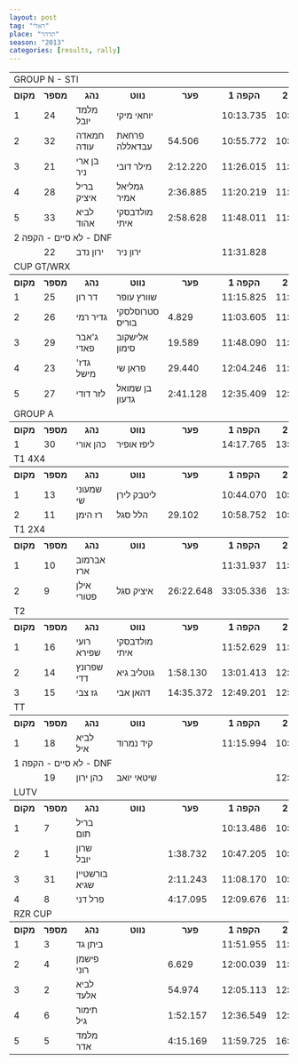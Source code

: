```yaml
---
layout: post
tag: "ראלי"
place: "תדהר"
season: "2013"
categories: [results, rally]
---
```

<table class="line_color">
<tr>
    <td colspan="99" class="title_font">GROUP N - STI</td>
</tr>
<tr class="rnkh_bkcolor">
    <th class="rnkh_font">מקום</th>
    <th class="rnkh_font">מספר</th>
    <th class="rnkh_font">נהג</th>
    <th class="rnkh_font">נווט</th>
    <th class="rnkh_font">פער</th>
    <th class="rnkh_font">הקפה 1</th>
    <th class="rnkh_font">הקפה 2</th>
    <th class="rnkh_font">הקפה 3</th>
    <th class="rnkh_font">עונשין</th>
    <th class="rnkh_font">זמן</th>
</tr>
<tr class="rnk_bkcolor">
    <td class="rnk_font">1</td>
    <td class="rnk_font">24</td>
    <td class="rnk_font">מלמד יובל</td>
    <td class="rnk_font">יוחאי מיקי</td>
    <td class="rnk_font"></td>
    <td class="rnk_font">10:13.735</td>
    <td class="rnk_font">10:30.503</td>
    <td class="rnk_font">10:43.212</td>
    <td class="rnk_font"></td>
    <td class="rnk_font">31:27.450</td>
</tr>
<tr class="rnk_bkcolor">
    <td class="rnk_font">2</td>
    <td class="rnk_font">32</td>
    <td class="rnk_font">חמאדה עודה</td>
    <td class="rnk_font">פרחאת עבדאללה</td>
    <td class="rnk_font">54.506</td>
    <td class="rnk_font">10:55.772</td>
    <td class="rnk_font">10:44.765</td>
    <td class="rnk_font">10:41.419</td>
    <td class="rnk_font"></td>
    <td class="rnk_font">32:21.956</td>
</tr>
<tr class="rnk_bkcolor">
    <td class="rnk_font">3</td>
    <td class="rnk_font">21</td>
    <td class="rnk_font">בן ארי ניר</td>
    <td class="rnk_font">מילר דובי</td>
    <td class="rnk_font">2:12.220</td>
    <td class="rnk_font">11:26.015</td>
    <td class="rnk_font">11:12.703</td>
    <td class="rnk_font">11:00.952</td>
    <td class="rnk_font"></td>
    <td class="rnk_font">33:39.670</td>
</tr>
<tr class="rnk_bkcolor">
    <td class="rnk_font">4</td>
    <td class="rnk_font">28</td>
    <td class="rnk_font">בריל איציק</td>
    <td class="rnk_font">גמליאל אמיר</td>
    <td class="rnk_font">2:36.885</td>
    <td class="rnk_font">11:20.219</td>
    <td class="rnk_font">11:28.725</td>
    <td class="rnk_font">11:05.391</td>
    <td class="rnk_font">10.000</td>
    <td class="rnk_font">34:04.335</td>
</tr>
<tr class="rnk_bkcolor">
    <td class="rnk_font">5</td>
    <td class="rnk_font">33</td>
    <td class="rnk_font">לביא אהוד</td>
    <td class="rnk_font">מולדבסקי איתי</td>
    <td class="rnk_font">2:58.628</td>
    <td class="rnk_font">11:48.011</td>
    <td class="rnk_font">11:21.658</td>
    <td class="rnk_font">11:16.409</td>
    <td class="rnk_font"></td>
    <td class="rnk_font">34:26.078</td>
</tr>
<tr>
    <td colspan="99" class="subtitle_font">לא סיים - הקפה 2 - DNF</td>
</tr>
<tr class="rnk_bkcolor">
    <td class="rnk_font"></td>
    <td class="rnk_font">22</td>
    <td class="rnk_font">ירון נדב</td>
    <td class="rnk_font">ירון ניר</td>
    <td class="rnk_font"></td>
    <td class="rnk_font">11:31.828</td>
    <td class="rnk_font"></td>
    <td class="rnk_font"></td>
    <td class="rnk_font"></td>
    <td class="rnk_font"></td>
</tr>
<tr>
    <td colspan="99" class="title_font">CUP GT/WRX</td>
</tr>
<tr class="rnkh_bkcolor">
    <th class="rnkh_font">מקום</th>
    <th class="rnkh_font">מספר</th>
    <th class="rnkh_font">נהג</th>
    <th class="rnkh_font">נווט</th>
    <th class="rnkh_font">פער</th>
    <th class="rnkh_font">הקפה 1</th>
    <th class="rnkh_font">הקפה 2</th>
    <th class="rnkh_font">הקפה 3</th>
    <th class="rnkh_font">עונשין</th>
    <th class="rnkh_font">זמן</th>
</tr>
<tr class="rnk_bkcolor">
    <td class="rnk_font">1</td>
    <td class="rnk_font">25</td>
    <td class="rnk_font">דר רון</td>
    <td class="rnk_font">שוורץ עופר</td>
    <td class="rnk_font"></td>
    <td class="rnk_font">11:15.825</td>
    <td class="rnk_font">11:06.838</td>
    <td class="rnk_font">11:36.821</td>
    <td class="rnk_font"></td>
    <td class="rnk_font">33:59.484</td>
</tr>
<tr class="rnk_bkcolor">
    <td class="rnk_font">2</td>
    <td class="rnk_font">26</td>
    <td class="rnk_font">גדיר רמי</td>
    <td class="rnk_font">סטרוסלסקי בוריס</td>
    <td class="rnk_font">4.829</td>
    <td class="rnk_font">11:03.605</td>
    <td class="rnk_font">11:14.940</td>
    <td class="rnk_font">10:30.768</td>
    <td class="rnk_font">1:15.000</td>
    <td class="rnk_font">34:04.313</td>
</tr>
<tr class="rnk_bkcolor">
    <td class="rnk_font">3</td>
    <td class="rnk_font">29</td>
    <td class="rnk_font">ג'אבר פאדי</td>
    <td class="rnk_font">אלישקוב סימון</td>
    <td class="rnk_font">19.589</td>
    <td class="rnk_font">11:48.090</td>
    <td class="rnk_font">11:27.094</td>
    <td class="rnk_font">11:03.889</td>
    <td class="rnk_font"></td>
    <td class="rnk_font">34:19.073</td>
</tr>
<tr class="rnk_bkcolor">
    <td class="rnk_font">4</td>
    <td class="rnk_font">23</td>
    <td class="rnk_font">גדז' מישל</td>
    <td class="rnk_font">פראן שי</td>
    <td class="rnk_font">29.440</td>
    <td class="rnk_font">12:04.246</td>
    <td class="rnk_font">11:25.953</td>
    <td class="rnk_font">10:58.725</td>
    <td class="rnk_font"></td>
    <td class="rnk_font">34:28.924</td>
</tr>
<tr class="rnk_bkcolor">
    <td class="rnk_font">5</td>
    <td class="rnk_font">27</td>
    <td class="rnk_font">לזר דודי</td>
    <td class="rnk_font">בן שמואל גדעון</td>
    <td class="rnk_font">2:41.128</td>
    <td class="rnk_font">12:35.409</td>
    <td class="rnk_font">12:03.538</td>
    <td class="rnk_font">12:01.665</td>
    <td class="rnk_font"></td>
    <td class="rnk_font">36:40.612</td>
</tr>
<tr>
    <td colspan="99" class="title_font">GROUP A</td>
</tr>
<tr class="rnkh_bkcolor">
    <th class="rnkh_font">מקום</th>
    <th class="rnkh_font">מספר</th>
    <th class="rnkh_font">נהג</th>
    <th class="rnkh_font">נווט</th>
    <th class="rnkh_font">פער</th>
    <th class="rnkh_font">הקפה 1</th>
    <th class="rnkh_font">הקפה 2</th>
    <th class="rnkh_font">הקפה 3</th>
    <th class="rnkh_font">עונשין</th>
    <th class="rnkh_font">זמן</th>
</tr>
<tr class="rnk_bkcolor">
    <td class="rnk_font">1</td>
    <td class="rnk_font">30</td>
    <td class="rnk_font">כהן אורי</td>
    <td class="rnk_font">ליפז אופיר</td>
    <td class="rnk_font"></td>
    <td class="rnk_font">14:17.765</td>
    <td class="rnk_font">13:20.223</td>
    <td class="rnk_font">13:42.983</td>
    <td class="rnk_font"></td>
    <td class="rnk_font">41:20.971</td>
</tr>
<tr>
    <td colspan="99" class="title_font">T1 4X4</td>
</tr>
<tr class="rnkh_bkcolor">
    <th class="rnkh_font">מקום</th>
    <th class="rnkh_font">מספר</th>
    <th class="rnkh_font">נהג</th>
    <th class="rnkh_font">נווט</th>
    <th class="rnkh_font">פער</th>
    <th class="rnkh_font">הקפה 1</th>
    <th class="rnkh_font">הקפה 2</th>
    <th class="rnkh_font">הקפה 3</th>
    <th class="rnkh_font">עונשין</th>
    <th class="rnkh_font">זמן</th>
</tr>
<tr class="rnk_bkcolor">
    <td class="rnk_font">1</td>
    <td class="rnk_font">13</td>
    <td class="rnk_font">שמעוני שי</td>
    <td class="rnk_font">ליטבק לירן</td>
    <td class="rnk_font"></td>
    <td class="rnk_font">10:44.070</td>
    <td class="rnk_font">10:27.922</td>
    <td class="rnk_font">10:29.747</td>
    <td class="rnk_font">10.000</td>
    <td class="rnk_font">31:51.739</td>
</tr>
<tr class="rnk_bkcolor">
    <td class="rnk_font">2</td>
    <td class="rnk_font">11</td>
    <td class="rnk_font">רז הימן</td>
    <td class="rnk_font">הלל סגל</td>
    <td class="rnk_font">29.102</td>
    <td class="rnk_font">10:58.752</td>
    <td class="rnk_font">10:50.374</td>
    <td class="rnk_font">10:31.715</td>
    <td class="rnk_font"></td>
    <td class="rnk_font">32:20.841</td>
</tr>
<tr>
    <td colspan="99" class="title_font">T1 2X4</td>
</tr>
<tr class="rnkh_bkcolor">
    <th class="rnkh_font">מקום</th>
    <th class="rnkh_font">מספר</th>
    <th class="rnkh_font">נהג</th>
    <th class="rnkh_font">נווט</th>
    <th class="rnkh_font">פער</th>
    <th class="rnkh_font">הקפה 1</th>
    <th class="rnkh_font">הקפה 2</th>
    <th class="rnkh_font">הקפה 3</th>
    <th class="rnkh_font">עונשין</th>
    <th class="rnkh_font">זמן</th>
</tr>
<tr class="rnk_bkcolor">
    <td class="rnk_font">1</td>
    <td class="rnk_font">10</td>
    <td class="rnk_font">אברמוב ארז</td>
    <td class="rnk_font"></td>
    <td class="rnk_font"></td>
    <td class="rnk_font">11:31.937</td>
    <td class="rnk_font">11:22.869</td>
    <td class="rnk_font">11:10.458</td>
    <td class="rnk_font"></td>
    <td class="rnk_font">34:05.264</td>
</tr>
<tr class="rnk_bkcolor">
    <td class="rnk_font">2</td>
    <td class="rnk_font">9</td>
    <td class="rnk_font">אילן פטורי</td>
    <td class="rnk_font">איציק סגל</td>
    <td class="rnk_font">26:22.648</td>
    <td class="rnk_font">33:05.336</td>
    <td class="rnk_font">13:54.191</td>
    <td class="rnk_font">13:28.385</td>
    <td class="rnk_font"></td>
    <td class="rnk_font">01:00:27.912</td>
</tr>
<tr>
    <td colspan="99" class="title_font">T2</td>
</tr>
<tr class="rnkh_bkcolor">
    <th class="rnkh_font">מקום</th>
    <th class="rnkh_font">מספר</th>
    <th class="rnkh_font">נהג</th>
    <th class="rnkh_font">נווט</th>
    <th class="rnkh_font">פער</th>
    <th class="rnkh_font">הקפה 1</th>
    <th class="rnkh_font">הקפה 2</th>
    <th class="rnkh_font">הקפה 3</th>
    <th class="rnkh_font">עונשין</th>
    <th class="rnkh_font">זמן</th>
</tr>
<tr class="rnk_bkcolor">
    <td class="rnk_font">1</td>
    <td class="rnk_font">16</td>
    <td class="rnk_font">רועי שפירא</td>
    <td class="rnk_font">מולדבסקי איתי</td>
    <td class="rnk_font"></td>
    <td class="rnk_font">11:52.629</td>
    <td class="rnk_font">11:53.673</td>
    <td class="rnk_font">12:12.959</td>
    <td class="rnk_font"></td>
    <td class="rnk_font">35:59.261</td>
</tr>
<tr class="rnk_bkcolor">
    <td class="rnk_font">2</td>
    <td class="rnk_font">14</td>
    <td class="rnk_font">שפרונץ דדי</td>
    <td class="rnk_font">גוטליב גיא</td>
    <td class="rnk_font">1:58.130</td>
    <td class="rnk_font">13:01.413</td>
    <td class="rnk_font">12:31.203</td>
    <td class="rnk_font">12:24.775</td>
    <td class="rnk_font"></td>
    <td class="rnk_font">37:57.391</td>
</tr>
<tr class="rnk_bkcolor">
    <td class="rnk_font">3</td>
    <td class="rnk_font">15</td>
    <td class="rnk_font">גז צבי</td>
    <td class="rnk_font">דהאן אבי</td>
    <td class="rnk_font">14:35.372</td>
    <td class="rnk_font">12:49.201</td>
    <td class="rnk_font">12:37.230</td>
    <td class="rnk_font">25:08.202</td>
    <td class="rnk_font"></td>
    <td class="rnk_font">50:34.633</td>
</tr>
<tr>
    <td colspan="99" class="title_font">TT</td>
</tr>
<tr class="rnkh_bkcolor">
    <th class="rnkh_font">מקום</th>
    <th class="rnkh_font">מספר</th>
    <th class="rnkh_font">נהג</th>
    <th class="rnkh_font">נווט</th>
    <th class="rnkh_font">פער</th>
    <th class="rnkh_font">הקפה 1</th>
    <th class="rnkh_font">הקפה 2</th>
    <th class="rnkh_font">הקפה 3</th>
    <th class="rnkh_font">עונשין</th>
    <th class="rnkh_font">זמן</th>
</tr>
<tr class="rnk_bkcolor">
    <td class="rnk_font">1</td>
    <td class="rnk_font">18</td>
    <td class="rnk_font">לביא איל</td>
    <td class="rnk_font">קיד נמרוד</td>
    <td class="rnk_font"></td>
    <td class="rnk_font">11:15.994</td>
    <td class="rnk_font">10:34.335</td>
    <td class="rnk_font">10:46.924</td>
    <td class="rnk_font"></td>
    <td class="rnk_font">32:37.253</td>
</tr>
<tr>
    <td colspan="99" class="subtitle_font">לא סיים - הקפה 1 - DNF</td>
</tr>
<tr class="rnk_bkcolor">
    <td class="rnk_font"></td>
    <td class="rnk_font">19</td>
    <td class="rnk_font">כהן ירון</td>
    <td class="rnk_font">שיטאי יואב</td>
    <td class="rnk_font"></td>
    <td class="rnk_font"></td>
    <td class="rnk_font">12:27.176</td>
    <td class="rnk_font">12:03.885</td>
    <td class="rnk_font"></td>
    <td class="rnk_font"></td>
</tr>
<tr>
    <td colspan="99" class="title_font">LUTV</td>
</tr>
<tr class="rnkh_bkcolor">
    <th class="rnkh_font">מקום</th>
    <th class="rnkh_font">מספר</th>
    <th class="rnkh_font">נהג</th>
    <th class="rnkh_font">נווט</th>
    <th class="rnkh_font">פער</th>
    <th class="rnkh_font">הקפה 1</th>
    <th class="rnkh_font">הקפה 2</th>
    <th class="rnkh_font">הקפה 3</th>
    <th class="rnkh_font">עונשין</th>
    <th class="rnkh_font">זמן</th>
</tr>
<tr class="rnk_bkcolor">
    <td class="rnk_font">1</td>
    <td class="rnk_font">7</td>
    <td class="rnk_font">בריל תום</td>
    <td class="rnk_font"></td>
    <td class="rnk_font"></td>
    <td class="rnk_font">10:13.486</td>
    <td class="rnk_font">10:16.543</td>
    <td class="rnk_font">10:15.247</td>
    <td class="rnk_font"></td>
    <td class="rnk_font">30:45.276</td>
</tr>
<tr class="rnk_bkcolor">
    <td class="rnk_font">2</td>
    <td class="rnk_font">1</td>
    <td class="rnk_font">שרון יובל</td>
    <td class="rnk_font"></td>
    <td class="rnk_font">1:38.732</td>
    <td class="rnk_font">10:47.205</td>
    <td class="rnk_font">10:46.696</td>
    <td class="rnk_font">10:50.107</td>
    <td class="rnk_font"></td>
    <td class="rnk_font">32:24.008</td>
</tr>
<tr class="rnk_bkcolor">
    <td class="rnk_font">3</td>
    <td class="rnk_font">31</td>
    <td class="rnk_font">בורשטיין שגיא</td>
    <td class="rnk_font"></td>
    <td class="rnk_font">2:11.243</td>
    <td class="rnk_font">11:08.170</td>
    <td class="rnk_font">10:55.151</td>
    <td class="rnk_font">10:53.198</td>
    <td class="rnk_font"></td>
    <td class="rnk_font">32:56.519</td>
</tr>
<tr class="rnk_bkcolor">
    <td class="rnk_font">4</td>
    <td class="rnk_font">8</td>
    <td class="rnk_font">פרל דני</td>
    <td class="rnk_font"></td>
    <td class="rnk_font">4:17.095</td>
    <td class="rnk_font">12:09.676</td>
    <td class="rnk_font">11:31.597</td>
    <td class="rnk_font">11:21.098</td>
    <td class="rnk_font"></td>
    <td class="rnk_font">35:02.371</td>
</tr>
<tr>
    <td colspan="99" class="title_font">RZR CUP</td>
</tr>
<tr class="rnkh_bkcolor">
    <th class="rnkh_font">מקום</th>
    <th class="rnkh_font">מספר</th>
    <th class="rnkh_font">נהג</th>
    <th class="rnkh_font">נווט</th>
    <th class="rnkh_font">פער</th>
    <th class="rnkh_font">הקפה 1</th>
    <th class="rnkh_font">הקפה 2</th>
    <th class="rnkh_font">הקפה 3</th>
    <th class="rnkh_font">עונשין</th>
    <th class="rnkh_font">זמן</th>
</tr>
<tr class="rnk_bkcolor">
    <td class="rnk_font">1</td>
    <td class="rnk_font">3</td>
    <td class="rnk_font">ביתן גד</td>
    <td class="rnk_font"></td>
    <td class="rnk_font"></td>
    <td class="rnk_font">11:51.955</td>
    <td class="rnk_font">11:49.610</td>
    <td class="rnk_font">11:44.590</td>
    <td class="rnk_font"></td>
    <td class="rnk_font">35:26.155</td>
</tr>
<tr class="rnk_bkcolor">
    <td class="rnk_font">2</td>
    <td class="rnk_font">4</td>
    <td class="rnk_font">פישמן רוני</td>
    <td class="rnk_font"></td>
    <td class="rnk_font">6.629</td>
    <td class="rnk_font">12:00.039</td>
    <td class="rnk_font">11:48.499</td>
    <td class="rnk_font">11:44.246</td>
    <td class="rnk_font"></td>
    <td class="rnk_font">35:32.784</td>
</tr>
<tr class="rnk_bkcolor">
    <td class="rnk_font">3</td>
    <td class="rnk_font">2</td>
    <td class="rnk_font">לביא אלעד</td>
    <td class="rnk_font"></td>
    <td class="rnk_font">54.974</td>
    <td class="rnk_font">12:05.113</td>
    <td class="rnk_font">12:29.467</td>
    <td class="rnk_font">11:46.549</td>
    <td class="rnk_font"></td>
    <td class="rnk_font">36:21.129</td>
</tr>
<tr class="rnk_bkcolor">
    <td class="rnk_font">4</td>
    <td class="rnk_font">6</td>
    <td class="rnk_font">תימור גיל</td>
    <td class="rnk_font"></td>
    <td class="rnk_font">1:52.157</td>
    <td class="rnk_font">12:36.549</td>
    <td class="rnk_font">12:28.668</td>
    <td class="rnk_font">12:13.095</td>
    <td class="rnk_font"></td>
    <td class="rnk_font">37:18.312</td>
</tr>
<tr class="rnk_bkcolor">
    <td class="rnk_font">5</td>
    <td class="rnk_font">5</td>
    <td class="rnk_font">מלמד אדר</td>
    <td class="rnk_font"></td>
    <td class="rnk_font">4:15.169</td>
    <td class="rnk_font">11:59.725</td>
    <td class="rnk_font">16:11.383</td>
    <td class="rnk_font">11:30.216</td>
    <td class="rnk_font"></td>
    <td class="rnk_font">39:41.324</td>
</tr>
</table>
